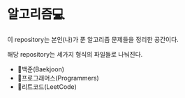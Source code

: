 # 알고리즘:computer:

이 repository는 본인(나)가 푼 알고리즘 문제들을 정리한 공간이다.

해당 repository는 세가지 형식의 파일들로 나눠진다.

- :file_folder:백준(Baekjoon)
- :file_folder:프로그래머스(Programmers)
- :file_folder:리트코드(LeetCode)
